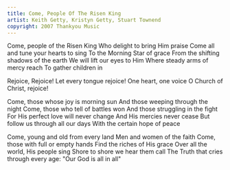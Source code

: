 ```yaml
---
title: Come, People Of The Risen King
artist: Keith Getty, Kristyn Getty, Stuart Townend
copyright: 2007 Thankyou Music
---
```


Come, people of the Risen King
Who delight to bring Him praise
Come all and tune your hearts to sing
To the Morning Star of grace
From the shifting shadows of the earth
We will lift our eyes to Him
Where steady arms of mercy reach
To gather children in

Rejoice, Rejoice! Let every tongue rejoice!
One heart, one voice
O Church of Christ, rejoice!

Come, those whose joy is morning sun
And those weeping through the night
Come, those who tell of battles won
And those struggling in the fight
For His perfect love will never change
And His mercies never cease
But follow us through all our days
With the certain hope of peace

Come, young and old from every land
Men and women of the faith
Come, those with full or empty hands
Find the riches of His grace
Over all the world, His people sing
Shore to shore we hear them call
The Truth that cries through every age:
"Our God is all in all"







